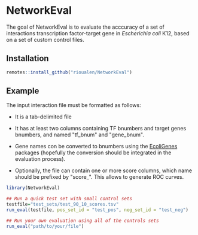 # NetworkEval

The goal of NetworkEval is to evaluate the acccuracy of a set of interactions transcription factor-target gene in *Escherichia coli* K12, based on a set of custom control files.

## Installation

``` r
remotes::install_github("rioualen/NetworkEval")
```

 
## Example

The input interaction file must be formatted as follows:

* It is a tab-delimited file

* It has at least two columns containing TF bnumbers and target genes bnumbers, and named "tf_bnum" and "gene_bnum".

* Gene names con be converted to bnumbers using the [EcoliGenes](https://github.com/rioualen/EcoliGenes) packages (hopefully the conversion should be integrated in the evaluation process).

* Optionally, the file can contain one or more score columns, which name should be prefixed by "score_". This allows to generate ROC curves.


``` r
library(NetworkEval)

## Run a quick test set with small control sets
testfile="test_sets/test_90_10_scores.tsv"
run_eval(testfile, pos_set_id = "test_pos", neg_set_id = "test_neg")

## Run your own evaluation using all of the controls sets
run_eval("path/to/your/file")
```

